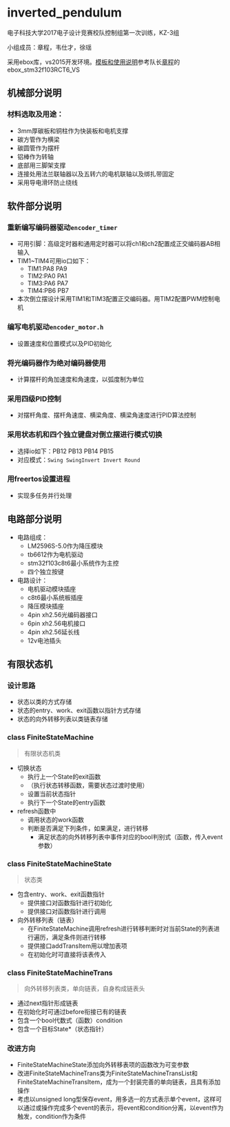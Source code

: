 # inverted_pendulum

电子科技大学2017电子设计竞赛校队控制组第一次训练，KZ-3组

小组成员：章程，韦仕才，徐瑶

采用ebox库，vs2015开发环境。[模板和使用说明](https://github.com/pidan1231239/ebox_stm32f103RCT6_VS#ebox_stm32f103rct6_vs)参考队长[章程](https://github.com/pidan1231239)的ebox_stm32f103RCT6_VS

## 机械部分说明

### 材料选取及用途：
- 3mm厚碳板和铜柱作为快装板和电机支撑
- 碳方管作为横梁
- 碳圆管作为摆杆
- 铝棒作为转轴
- 底部用三脚架支撑
- 连接处用法兰联轴器以及五转六的电机联轴以及绑扎带固定
- 采用导电滑环防止绕线

## 软件部分说明

### 重新编写编码器驱动```encoder_timer```
- 可用引脚：高级定时器和通用定时器可以将ch1和ch2配置成正交编码器AB相输入
- TIM1~TIM4可用io口如下：
  - TIM1:PA8 PA9
  - TIM2:PA0 PA1
  - TIM3:PA6 PA7
  - TIM4:PB6 PB7
- 本次倒立摆设计采用TIM1和TIM3配置正交编码器。用TIM2配置PWM控制电机

### 编写电机驱动```encoder_motor.h```
- 设置速度和位置模式以及PID初始化


### 将光编码器作为绝对编码器使用
- 计算摆杆的角加速度和角速度，以弧度制为单位


### 采用四级PID控制
- 对摆杆角度、摆杆角速度、横梁角度、横梁角速度进行PID算法控制


### 采用状态机和四个独立键盘对倒立摆进行模式切换
- 选择io如下：PB12 PB13 PB14 PB15
- 对应模式：```Swing SwingInvert Invert Round```

  
### 用freertos设置进程
- 实现多任务并行处理


## 电路部分说明
- 电路组成：
  - LM2596S-5.0作为降压模块
  - tb6612作为电机驱动
  - stm32f103c8t6最小系统作为主控
  - 四个独立按键
- 电路设计：
  - 电机驱动模块插座
  - c8t6最小系统板插座
  - 降压模块插座
  - 4pin xh2.56光编码器接口
  - 6pin xh2.56电机接口
  - 4pin xh2.56延长线
  - 12v电池插头

## 有限状态机
### 设计思路
- 状态以类的方式存储
- 状态的entry、work、exit函数以指针方式存储
- 状态的向外转移列表以类链表存储

### class FiniteStateMachine
> 有限状态机类
- 切换状态
  - 执行上一个State的exit函数
  - （执行状态转移函数，需要状态过渡时使用）
  - 设置当前状态指针
  - 执行下一个State的entry函数
- refresh函数中
  - 调用状态的work函数
  - 判断是否满足下列条件，如果满足，进行转移
    - 满足状态的向外转移列表中事件对应的bool判别式（函数，传入event参数）

### class FiniteStateMachineState
> 状态类
- 包含entry、work、exit函数指针
  - 提供接口对函数指针进行初始化
  - 提供接口对函数指针进行调用
- 向外转移列表（链表）
  - 在FiniteStateMachine调用refresh进行转移判断时对当前State的列表进行遍历，满足条件则进行转移
  - 提供接口addTransItem用以增加表项
  - 在初始化时可直接将该表传入

### class FiniteStateMachineTrans
> 向外转移列表类，单向链表，自身构成链表头
- 通过next指针形成链表
- 在初始化时可通过before衔接已有的链表
- 包含一个bool代数式（函数）condition
- 包含一个目标State*（状态指针）

### 改进方向
- FiniteStateMachineState添加向外转移表项的函数改为可变参数
- 改进FiniteStateMachineTrans类为FiniteStateMachineTransList和FiniteStateMachineTransItem，成为一个封装完善的单向链表，且具有添加操作
- 考虑以unsigned long型保存event，用多选一的方式表示单个event，这样可以通过或操作完成多个event的表示，将event和condition分离，以event作为触发，condition作为条件
